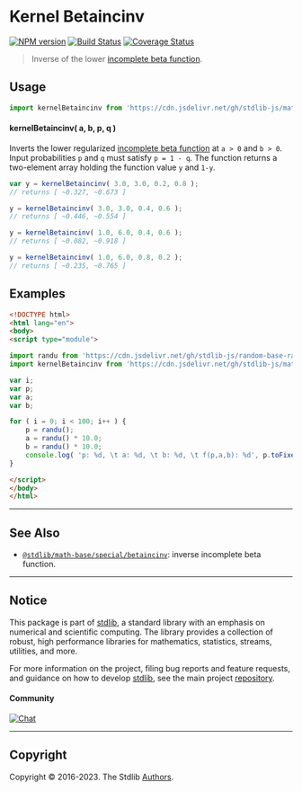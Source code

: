 <!--

@license Apache-2.0

Copyright (c) 2018 The Stdlib Authors.

Licensed under the Apache License, Version 2.0 (the "License");
you may not use this file except in compliance with the License.
You may obtain a copy of the License at

   http://www.apache.org/licenses/LICENSE-2.0

Unless required by applicable law or agreed to in writing, software
distributed under the License is distributed on an "AS IS" BASIS,
WITHOUT WARRANTIES OR CONDITIONS OF ANY KIND, either express or implied.
See the License for the specific language governing permissions and
limitations under the License.

-->

# Kernel Betaincinv

[![NPM version][npm-image]][npm-url] [![Build Status][test-image]][test-url] [![Coverage Status][coverage-image]][coverage-url] <!-- [![dependencies][dependencies-image]][dependencies-url] -->

> Inverse of the lower [incomplete beta function][incomplete-beta-function].

<section class="intro">

</section>

<!-- /.intro -->



<section class="usage">

## Usage

```javascript
import kernelBetaincinv from 'https://cdn.jsdelivr.net/gh/stdlib-js/math-base-special-kernel-betaincinv@esm/index.mjs';
```

#### kernelBetaincinv( a, b, p, q )

Inverts the lower regularized [incomplete beta function][incomplete-beta-function] at `a > 0` and `b > 0`. Input probabilities `p` and `q` must satisfy `p = 1 - q`. The function returns a two-element array holding the function value `y` and `1-y`.

```javascript
var y = kernelBetaincinv( 3.0, 3.0, 0.2, 0.8 );
// returns [ ~0.327, ~0.673 ]

y = kernelBetaincinv( 3.0, 3.0, 0.4, 0.6 );
// returns [ ~0.446, ~0.554 ]

y = kernelBetaincinv( 1.0, 6.0, 0.4, 0.6 );
// returns [ ~0.082, ~0.918 ]

y = kernelBetaincinv( 1.0, 6.0, 0.8, 0.2 );
// returns [ ~0.235, ~0.765 ]
```

</section>

<!-- /.usage -->

<section class="examples">

## Examples

<!-- eslint no-undef: "error" -->

```html
<!DOCTYPE html>
<html lang="en">
<body>
<script type="module">

import randu from 'https://cdn.jsdelivr.net/gh/stdlib-js/random-base-randu@esm/index.mjs';
import kernelBetaincinv from 'https://cdn.jsdelivr.net/gh/stdlib-js/math-base-special-kernel-betaincinv@esm/index.mjs';

var i;
var p;
var a;
var b;

for ( i = 0; i < 100; i++ ) {
    p = randu();
    a = randu() * 10.0;
    b = randu() * 10.0;
    console.log( 'p: %d, \t a: %d, \t b: %d, \t f(p,a,b): %d', p.toFixed( 4 ), a.toFixed( 4 ), b.toFixed( 4 ), kernelBetaincinv( a, b, p, 1.0-p )[ 0 ] );
}

</script>
</body>
</html>
```

</section>

<!-- /.examples -->

<!-- Section for related `stdlib` packages. Do not manually edit this section, as it is automatically populated. -->

<section class="related">

* * *

## See Also

-   <span class="package-name">[`@stdlib/math-base/special/betaincinv`][@stdlib/math/base/special/betaincinv]</span><span class="delimiter">: </span><span class="description">inverse incomplete beta function.</span>

</section>

<!-- /.related -->

<!-- Section for all links. Make sure to keep an empty line after the `section` element and another before the `/section` close. -->


<section class="main-repo" >

* * *

## Notice

This package is part of [stdlib][stdlib], a standard library with an emphasis on numerical and scientific computing. The library provides a collection of robust, high performance libraries for mathematics, statistics, streams, utilities, and more.

For more information on the project, filing bug reports and feature requests, and guidance on how to develop [stdlib][stdlib], see the main project [repository][stdlib].

#### Community

[![Chat][chat-image]][chat-url]

---

## Copyright

Copyright &copy; 2016-2023. The Stdlib [Authors][stdlib-authors].

</section>

<!-- /.stdlib -->

<!-- Section for all links. Make sure to keep an empty line after the `section` element and another before the `/section` close. -->

<section class="links">

[npm-image]: http://img.shields.io/npm/v/@stdlib/math-base-special-kernel-betaincinv.svg
[npm-url]: https://npmjs.org/package/@stdlib/math-base-special-kernel-betaincinv

[test-image]: https://github.com/stdlib-js/math-base-special-kernel-betaincinv/actions/workflows/test.yml/badge.svg?branch=main
[test-url]: https://github.com/stdlib-js/math-base-special-kernel-betaincinv/actions/workflows/test.yml?query=branch:main

[coverage-image]: https://img.shields.io/codecov/c/github/stdlib-js/math-base-special-kernel-betaincinv/main.svg
[coverage-url]: https://codecov.io/github/stdlib-js/math-base-special-kernel-betaincinv?branch=main

<!--

[dependencies-image]: https://img.shields.io/david/stdlib-js/math-base-special-kernel-betaincinv.svg
[dependencies-url]: https://david-dm.org/stdlib-js/math-base-special-kernel-betaincinv/main

-->

[chat-image]: https://img.shields.io/gitter/room/stdlib-js/stdlib.svg
[chat-url]: https://app.gitter.im/#/room/#stdlib-js_stdlib:gitter.im

[stdlib]: https://github.com/stdlib-js/stdlib

[stdlib-authors]: https://github.com/stdlib-js/stdlib/graphs/contributors

[umd]: https://github.com/umdjs/umd
[es-module]: https://developer.mozilla.org/en-US/docs/Web/JavaScript/Guide/Modules

[deno-url]: https://github.com/stdlib-js/math-base-special-kernel-betaincinv/tree/deno
[umd-url]: https://github.com/stdlib-js/math-base-special-kernel-betaincinv/tree/umd
[esm-url]: https://github.com/stdlib-js/math-base-special-kernel-betaincinv/tree/esm
[branches-url]: https://github.com/stdlib-js/math-base-special-kernel-betaincinv/blob/main/branches.md

[incomplete-beta-function]: https://en.wikipedia.org/wiki/Incomplete_beta_function

<!-- <related-links> -->

[@stdlib/math/base/special/betaincinv]: https://github.com/stdlib-js/math-base-special-betaincinv/tree/esm

<!-- </related-links> -->

</section>

<!-- /.links -->
